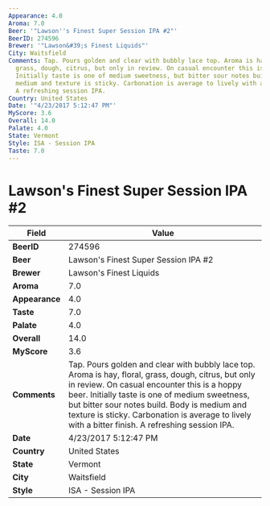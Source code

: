 ```yaml
---
Appearance: 4.0
Aroma: 7.0
Beer: '"Lawson''s Finest Super Session IPA #2"'
BeerID: 274596
Brewer: '"Lawson&#39;s Finest Liquids"'
City: Waitsfield
Comments: Tap. Pours golden and clear with bubbly lace top. Aroma is hay, floral,
  grass, dough, citrus, but only in review. On casual encounter this is a hoppy beer.
  Initially taste is one of medium sweetness, but bitter sour notes build. Body is
  medium and texture is sticky. Carbonation is average to lively with a bitter finish.
  A refreshing session IPA.
Country: United States
Date: '"4/23/2017 5:12:47 PM"'
MyScore: 3.6
Overall: 14.0
Palate: 4.0
State: Vermont
Style: ISA - Session IPA
Taste: 7.0
---
```


# Lawson's Finest Super Session IPA #2

| Field         | Value |
|---------------|-------|
| **BeerID** | 274596 |
| **Beer** | Lawson's Finest Super Session IPA #2 |
| **Brewer** | Lawson&#39;s Finest Liquids |
| **Aroma** | 7.0 |
| **Appearance** | 4.0 |
| **Taste** | 7.0 |
| **Palate** | 4.0 |
| **Overall** | 14.0 |
| **MyScore** | 3.6 |
| **Comments** | Tap. Pours golden and clear with bubbly lace top. Aroma is hay, floral, grass, dough, citrus, but only in review. On casual encounter this is a hoppy beer. Initially taste is one of medium sweetness, but bitter sour notes build. Body is medium and texture is sticky. Carbonation is average to lively with a bitter finish. A refreshing session IPA. |
| **Date** | 4/23/2017 5:12:47 PM |
| **Country** | United States |
| **State** | Vermont |
| **City** | Waitsfield |
| **Style** | ISA - Session IPA |
